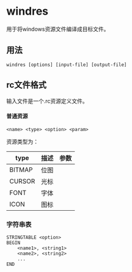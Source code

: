 # windres
用于将windows资源文件编译成目标文件。

## 用法
`windres [options] [input-file] [output-file]`

## rc文件格式
输入文件是一个.rc资源定义文件。

#### 普通资源
`<name> <type> <option> <param>`

资源类型为：

| type | 描述 | 参数 |
|---|---|---|
| BITMAP | 位图 | <filepath> |
| CURSOR | 光标 | <filepath> |
| FONT | 字体 | <filepath> |
| ICON | 图标 | <filepath> |

### 字符串表
```
STRINGTABLE <option>
BEGIN
	<name1>, <string1>
	<name2>, <string2>
	...
END
```
